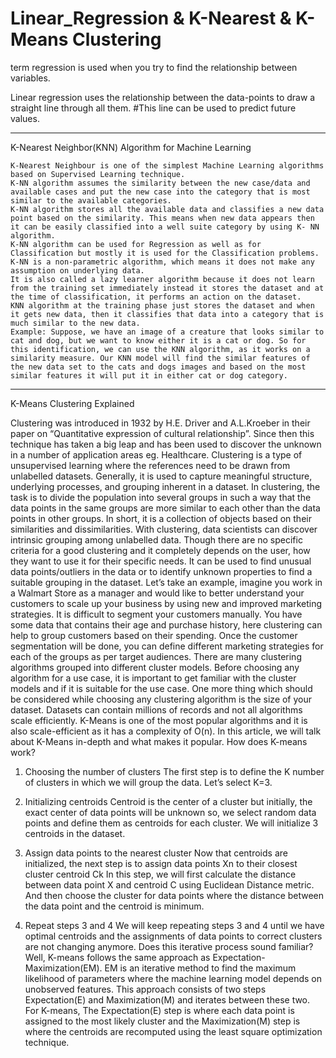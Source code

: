 # Linear_Regression  &   K-Nearest & K-Means Clustering

term regression is used when you try to find the relationship between variables.

Linear regression uses the relationship between the data-points to draw a straight line through all them.
#This line can be used to predict future values.

************************************************************************************

K-Nearest Neighbor(KNN) Algorithm for Machine Learning

    K-Nearest Neighbour is one of the simplest Machine Learning algorithms based on Supervised Learning technique.
    K-NN algorithm assumes the similarity between the new case/data and available cases and put the new case into the category that is most similar to the available categories.
    K-NN algorithm stores all the available data and classifies a new data point based on the similarity. This means when new data appears then it can be easily classified into a well suite category by using K- NN algorithm.
    K-NN algorithm can be used for Regression as well as for Classification but mostly it is used for the Classification problems.
    K-NN is a non-parametric algorithm, which means it does not make any assumption on underlying data.
    It is also called a lazy learner algorithm because it does not learn from the training set immediately instead it stores the dataset and at the time of classification, it performs an action on the dataset.
    KNN algorithm at the training phase just stores the dataset and when it gets new data, then it classifies that data into a category that is much similar to the new data.
    Example: Suppose, we have an image of a creature that looks similar to cat and dog, but we want to know either it is a cat or dog. So for this identification, we can use the KNN algorithm, as it works on a similarity measure. Our KNN model will find the similar features of the new data set to the cats and dogs images and based on the most similar features it will put it in either cat or dog category.

************************************************************************************
K-Means Clustering Explained

Clustering was introduced in 1932 by H.E. Driver and A.L.Kroeber in their paper on “Quantitative expression of cultural relationship”. Since then this technique has taken a big leap and has been used to discover the unknown in a number of application areas eg. Healthcare. Clustering is a type of unsupervised learning where the references need to be drawn from unlabelled datasets. Generally, it is used to capture meaningful structure, underlying processes, and grouping inherent in a dataset. In clustering, the task is to divide the population into several groups in such a way that the data points in the same groups are more similar to each other than the data points in other groups. In short, it is a collection of objects based on their similarities and dissimilarities. With clustering, data scientists can discover intrinsic grouping among unlabelled data. Though there are no specific criteria for a good clustering and it completely depends on the user, how they want to use it for their specific needs. It can be used to find unusual data points/outliers in the data or to identify unknown properties to find a suitable grouping in the dataset. Let’s take an example, imagine you work in a Walmart Store as a manager and would like to better understand your customers to scale up your business by using new and improved marketing strategies. It is difficult to segment your customers manually. You have some data that contains their age and purchase history, here clustering can help to group customers based on their spending. Once the customer segmentation will be done, you can define different marketing strategies for each of the groups as per target audiences. There are many clustering algorithms grouped into different cluster models. Before choosing any algorithm for a use case, it is important to get familiar with the cluster models and if it is suitable for the use case. One more thing which should be considered while choosing any clustering algorithm is the size of your dataset. Datasets can contain millions of records and not all algorithms scale efficiently. K-Means is one of the most popular algorithms and it is also scale-efficient as it has a complexity of O(n). In this article, we will talk about K-Means in-depth and what makes it popular.
How does K-means work?
1.	Choosing the number of clusters
 The first step is to define the K number of clusters in which we will group the data. Let’s select K=3.



2.	Initializing centroids
Centroid is the center of a cluster but initially, the exact center of data points will be unknown so, we select random data points and define them as centroids for each cluster. We will initialize 3 centroids in the dataset.
3.	Assign data points to the nearest cluster
Now that centroids are initialized, the next step is to assign data points Xn to their closest cluster centroid Ck
In this step, we will first calculate the distance between data point X and centroid C using Euclidean Distance metric.
And then choose the cluster for data points where the distance between the data point and the centroid is minimum. 
4.	Repeat steps 3 and 4
We will keep repeating steps 3 and 4 until we have optimal centroids and the assignments of data points to correct clusters are not changing anymore.
Does this iterative process sound familiar? Well, K-means follows the same approach as Expectation-Maximization(EM). EM is an iterative method to find the maximum likelihood of parameters where the machine learning model depends on unobserved features. This approach consists of two steps Expectation(E) and Maximization(M) and iterates between these two. For K-means, The Expectation(E) step is where each data point is assigned to the most likely cluster and the Maximization(M) step is where the centroids are recomputed using the least square optimization technique.
